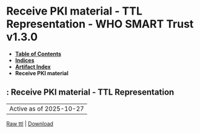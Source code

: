 # Receive PKI material - TTL Representation - WHO SMART Trust v1.3.0

* [**Table of Contents**](toc.md)
* [**Indices**](indices.md)
* [**Artifact Index**](artifacts.md)
* **Receive PKI material**

## : Receive PKI material - TTL Representation

| |
| :--- |
| Active as of 2025-10-27 |

[Raw ttl](Requirements-ReceivePKUMaterial.ttl) | [Download](Requirements-ReceivePKUMaterial.ttl)

